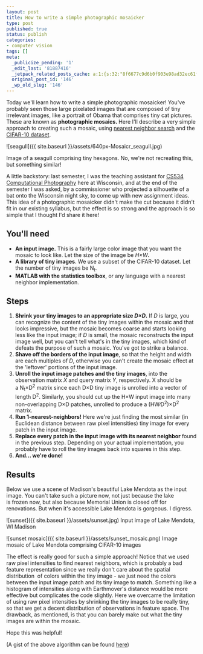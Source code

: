 ```yaml
---
layout: post
title: How to write a simple photographic mosaicker
type: post
published: true
status: publish
categories:
- computer vision
tags: []
meta:
  _publicize_pending: '1'
  _edit_last: '81887416'
  _jetpack_related_posts_cache: a:1:{s:32:"8f6677c9d6b0f903e98ad32ec61f8deb";a:2:{s:7:"expires";i:1463375082;s:7:"payload";a:3:{i:0;a:1:{s:2:"id";i:180;}i:1;a:1:{s:2:"id";i:16;}i:2;a:1:{s:2:"id";i:28;}}}}
  original_post_id: '146'
  _wp_old_slug: '146'
---
```


<p>Today we'll learn how to write a simple photographic mosaicker! You've probably seen those large pixelated images that are composed of tiny irrelevant images, like a portrait of Obama that comprises tiny cat pictures. These are known as <strong>photographic mosaics. </strong>Here I'll describe a very simple approach to creating such a mosaic, using <a href="https://en.wikipedia.org/wiki/Nearest_neighbor_search">nearest neighbor search</a> and the<a href="https://www.cs.toronto.edu/~kriz/cifar.html"> CIFAR-10 dataset</a>.</p>

![seagull]({{ site.baseurl }}/assets/640px-Mosaicr_seagull.jpg)

Image of a seagull comprising tiny hexagons. No, we're not recreating this, but something similar!

<p>A little backstory: last semester, I was the teaching assistant for <a href="http://pages.cs.wisc.edu/~dyer/cs534/">CS534 Computational Photography</a> here at Wisconsin, and at the end of the semester I was asked, by a commissioner who projected a silhouette of a bat onto the Wisconsin night sky, to come up with new assignment ideas. This idea of a photographic mosaicker didn't make the cut because it didn't fit in our existing syllabus, but the effect is so strong and the approach is so simple that I thought I'd share it here!</p>
<h2>You'll need</h2>
<ul>
    <li><strong>An input image.</strong> This is a fairly large color image that you want the mosaic to look like. Let the size of the image be <em>H×W</em><strong><strong><em>.</em></strong></strong>
    </li>
    <li><strong>A library of tiny images</strong>. We use a subset of the CIFAR-10 dataset. Let the number of tiny images be N<sub>t</sub>.</li>
    <li><strong>MATLAB with the statistics toolbox</strong>, or any language with a nearest neighbor implementation.</li>
</ul>
<h2>Steps</h2>
<ol>
    <li><strong>Shrink your tiny images to an appropriate size <em>D×D</em>.</strong> If <em>D</em> is large, you can recognize the content of the tiny images within the mosaic and that looks impressive, but the mosaic becomes coarse and starts looking less like the input image; if <em>D </em>is small, the mosaic reconstructs the input image well, but you can't tell what's in the tiny images, which kind of defeats the purpose of such a mosaic. You've got to strike a balance.</li>
    <li><strong>Shave off the borders of the input image</strong>, so that the height and width are each multiples of <em>D</em>, otherwise you can't create the mosaic effect at the 'leftover' portions of the input image.</li>
    <li><strong>Unroll the input image patches and the tiny images</strong>, into the observation matrix <em>X</em> and query matrix <em>Y</em>, respectively. X should be a N<sub>t</sub>×D<sup>2</sup> matrix since each D×D tiny image is unrolled into a vector of length D<sup>2</sup>. Similarly, you should cut up the H×W input image into many non-overlapping D×D patches, unrolled to produce a (HW⁄D<sup>2</sup>)×D<sup>2</sup> matrix.</li>
    <li><strong>Run 1-nearest-neighbors!</strong> Here we're just finding the most similar (in Euclidean distance between raw pixel intensities) tiny image for every patch in the input image.</li>
    <li><strong>Replace every patch in the input image with its nearest neighbor</strong> found in the previous step. Depending on your actual implementation, you probably have to roll the tiny images back into squares in this step.</li>
    <li><strong>And... we're done!</strong></li>
</ol>
<h2>Results</h2>
<p>Below we use a scene of Madison's beautiful Lake Mendota as the input image. You can't take such a picture now, not just because the lake is frozen now, but also because Memorial Union is closed off for renovations. But when it's accessible Lake Mendota is gorgeous. I digress.</p>

![sunset]({{ site.baseurl }}/assets/sunset.jpg)
Input image of Lake Mendota, WI Madison

![sunset mosaic]({{ site.baseurl }}/assets/sunset_mosaic.png)
Image mosaic of Lake Mendota comprising CIFAR-10 images

<p>The effect is really good for such a simple approach! Notice that we used raw pixel intensities to find nearest neighbors, which is probably a bad feature representation since we really don't care about the spatial distribution  of colors within the tiny image - we just need the colors between the input image patch and its tiny image to match. Something like a histogram of intensities along with Earthmover's distance would be more effective but complicates the code slightly. Here we overcame the limitation of using raw pixel intensities by shrinking the tiny images to be really tiny, so that we get a decent distribution of observations in feature space. The drawback, as mentioned, is that you can barely make out what the tiny images are within the mosaic.</p>
<p>Hope this was helpful!</p>
<p>(A gist of the above algorithm can be found <a href="https://gist.github.com/boonjiashen/a4d87b36f07c30a792c3">here</a>)</p>

